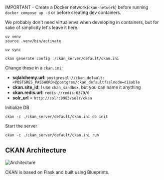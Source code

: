 
IMPORTANT - Create a Docker network(`ckan-network`) before running `docker compose up -d` or before creating dev containers.


We probably don't need virtualenvs when developing in containers, but for sake of simplicity let's leave it here.
```shell
uv venv
source .venv/bin/activate
```

```shell
uv sync
```

```shell
ckan generate config ./ckan_server/default/ckan.ini
```

Change these in a `ckan.ini`:
 - **sqlalchemy.url**: `postgresql://ckan_default:<POSTGRES_PASSWORD>@postgres/ckan_default?sslmode=disable`
 - **ckan.site_id**: I use `ckan_sandbox`, but you can name it anything
 - **ckan.redis.url**: `redis://redis:6379/0`
 - **solr_url** = `http://solr:8983/solr/ckan`

Initialize DB

```shell
ckan -c ./ckan_server/default/ckan.ini db init
```

Start the server

```shell
ckan -c ./ckan_server/default/ckan.ini run
```



## CKAN Architecture

![Architecture](https://docs.ckan.org/en/2.11/_images/architecture.png)

CKAN is based on Flask and built using Blueprints.

